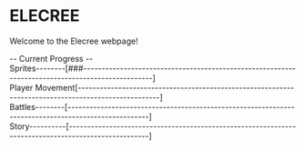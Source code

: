 # ELECREE

Welcome to the Elecree webpage!

-- Current Progress --<br>
Sprites--------\[###-------------------------------------------------------------------------------------------------]<br>
Player Movement\[----------------------------------------------------------------------------------------------------]<br>
Battles--------\[----------------------------------------------------------------------------------------------------]<br>
Story----------\[----------------------------------------------------------------------------------------------------]<br>
